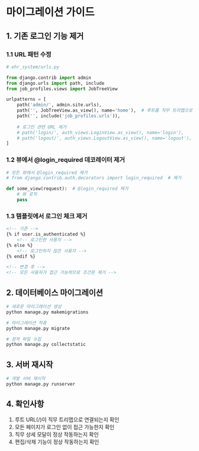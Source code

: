 # 마이그레이션 가이드

## 1. 기존 로그인 기능 제거

### 1.1 URL 패턴 수정
```python
# ehr_system/urls.py

from django.contrib import admin
from django.urls import path, include
from job_profiles.views import JobTreeView

urlpatterns = [
    path('admin/', admin.site.urls),
    path('', JobTreeView.as_view(), name='home'),  # 루트를 직무 트리맵으로
    path('', include('job_profiles.urls')),
    
    # 로그인 관련 URL 제거
    # path('login/', auth_views.LoginView.as_view(), name='login'),
    # path('logout/', auth_views.LogoutView.as_view(), name='logout'),
]
```

### 1.2 뷰에서 @login_required 데코레이터 제거
```python
# 모든 뷰에서 @login_required 제거
# from django.contrib.auth.decorators import login_required  # 제거

def some_view(request):  # @login_required 제거
    # 뷰 로직
    pass
```

### 1.3 템플릿에서 로그인 체크 제거
```html
<!-- 기존 -->
{% if user.is_authenticated %}
    <!-- 로그인한 사용자 -->
{% else %}
    <!-- 로그인하지 않은 사용자 -->
{% endif %}

<!-- 변경 후 -->
<!-- 모든 사용자가 접근 가능하므로 조건문 제거 -->
```

## 2. 데이터베이스 마이그레이션

```bash
# 새로운 마이그레이션 생성
python manage.py makemigrations

# 마이그레이션 적용
python manage.py migrate

# 정적 파일 수집
python manage.py collectstatic
```

## 3. 서버 재시작

```bash
# 개발 서버 재시작
python manage.py runserver
```

## 4. 확인사항

1. 루트 URL(/)이 직무 트리맵으로 연결되는지 확인
2. 모든 페이지가 로그인 없이 접근 가능한지 확인
3. 직무 상세 모달이 정상 작동하는지 확인
4. 편집/삭제 기능이 정상 작동하는지 확인
